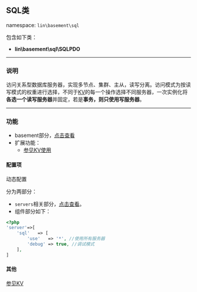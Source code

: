 SQL类
----
namespace: `lin\basement\sql`

包含如下类：

* **lin\basement\sql\SQLPDO**

---

### 说明
访问关系型数据库服务器，实现多节点、集群、主从，读写分离。访问模式为按读写模式的权重进行选择，不同于[KV](../kv/KV.md)的每一个操作选择不同服务器，一次实例化将**各选一个读写服务器**并固定，若是**事务，则只使用写服务器**。

---

### 功能

* basement部分，[点击查看](../../docs_basement/ServerSQL.md)
* 扩展功能：
    * [参见KV使用](../kv/KV.md)




#### 配置项

动态配置

分为两部分：

* `servers`相关部分，[点击查看](../README.md)。
* 组件部分如下：

~~~php
<?php
'server'=>[
    'sql'   => [
        'use'   => '*', //使用所有服务器
        'debug' => true, //调试模式
    ],
]
~~~

#### 其他

[参见KV](../kv/KV.md)